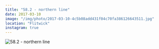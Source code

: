 ```yaml
---
title: "58.2 - northern line"
date: 2017-03-10
image: "/img/photo/2017-03-10-4c5b08add431f04c70fa386126643511.jpg"
location: "Flitwick"
instagram: true
---
```


![58.2 - northern line](/img/photo/2017-03-10-4c5b08add431f04c70fa386126643511.jpg)
